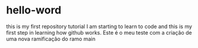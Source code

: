 # hello-word
this is my first repository tutorial
I am starting to learn to code and this is my first step in learning how github works.
Este é o meu teste com a criação de uma nova ramificação do ramo main
